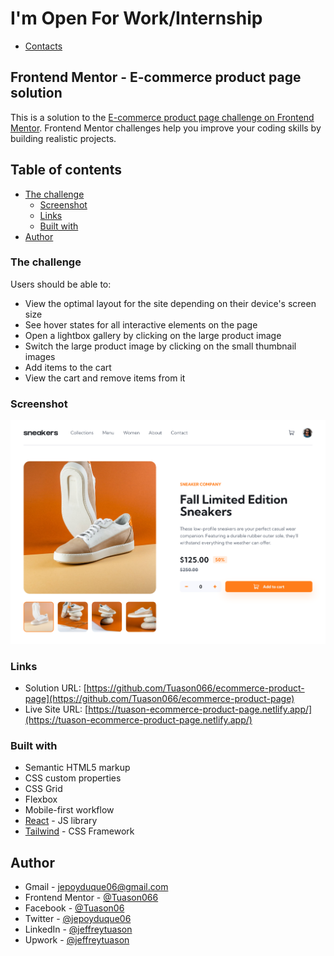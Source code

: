 # I'm Open For Work/Internship

- [Contacts](#author)

## Frontend Mentor - E-commerce product page solution

This is a solution to the [E-commerce product page challenge on Frontend Mentor](https://www.frontendmentor.io/challenges/ecommerce-product-page-UPsZ9MJp6). Frontend Mentor challenges help you improve your coding skills by building realistic projects.

## Table of contents

- [The challenge](#the-challenge)
  - [Screenshot](#screenshot)
  - [Links](#links)
  - [Built with](#built-with)
- [Author](#author)

### The challenge

Users should be able to:

- View the optimal layout for the site depending on their device's screen size
- See hover states for all interactive elements on the page
- Open a lightbox gallery by clicking on the large product image
- Switch the large product image by clicking on the small thumbnail images
- Add items to the cart
- View the cart and remove items from it

### Screenshot

![](./public/images/Screenshot%202022-10-28%20at%2013-09-07%20E-commerce%20product%20page.png)

### Links

- Solution URL: [https://github.com/Tuason066/ecommerce-product-page](https://github.com/Tuason066/ecommerce-product-page)
- Live Site URL: [https://tuason-ecommerce-product-page.netlify.app/](https://tuason-ecommerce-product-page.netlify.app/)

### Built with

- Semantic HTML5 markup
- CSS custom properties
- CSS Grid
- Flexbox
- Mobile-first workflow
- [React](https://reactjs.org/) - JS library
- [Tailwind](https://tailwindcss.com/) - CSS Framework

## Author

- Gmail - [jepoyduque06@gmail.com](https://mail.google.com/mail/u/0/#inbox?compose=new)
- Frontend Mentor - [@Tuason066](https://www.frontendmentor.io/profile/Tuason066)
- Facebook - [@Tuason06](https://www.facebook.com/Tuason06)
- Twitter - [@jepoyduque06](https://www.twitter.com/jepoyduque06)
- LinkedIn - [@jeffreytuason](https://www.linkedin.com/in/jeffreytuason/)
- Upwork - [@jeffreytuason](https://www.upwork.com/freelancers/~01ceb92ba1bd22d563)
